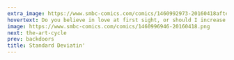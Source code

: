 ```yaml
---
extra_image: https://www.smbc-comics.com/comics/1460992973-20160418after.png
hovertext: Do you believe in love at first sight, or should I increase your sample set?
image: https://www.smbc-comics.com/comics/1460996946-20160418.png
next: the-art-cycle
prev: backdoors
title: Standard Deviatin'
---
```

